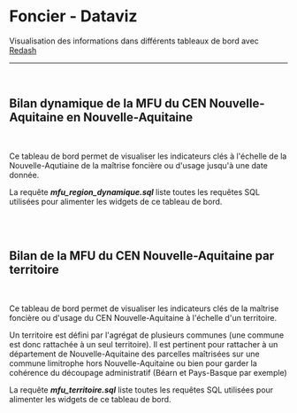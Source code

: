 # Foncier - Dataviz

Visualisation des informations dans différents tableaux de bord avec [Redash](https://redash.io/)
<br>

----

<br>

## Bilan dynamique de la MFU du CEN Nouvelle-Aquitaine en Nouvelle-Aquitaine

<br>

Ce tableau de bord permet de visualiser les indicateurs clés à l'échelle de la Nouvelle-Aqutiaine de la maîtrise foncière ou d'usage jusqu'à une date donnée.


La requête ***mfu_region_dynamique.sql*** liste toutes les requêtes SQL utilisées pour alimenter les widgets de ce tableau de bord.


<br>
<br>

## Bilan de la MFU du CEN Nouvelle-Aquitaine par territoire 

<br>

Ce tableau de bord permet de visualiser les indicateurs clés de la maîtrise foncière ou d'usage du CEN Nouvelle-Aquitaine à l'échelle d'un territoire.

Un territoire est défini par l'agrégat de plusieurs communes (une commune est donc rattachée à un seul territoire). Il est pertinent pour rattacher à un département de Nouvelle-Aquitaine des parcelles maîtrisées sur une commune limitrophe hors Nouvelle-Aquitaine ou bien pour garder la cohérence du découpage administratif (Béarn et Pays-Basque par exemple)

La requête ***mfu_territoire.sql*** liste toutes les requêtes SQL utilisées pour alimenter les widgets de ce tableau de bord.

<br>
